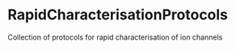 # RapidCharacterisationProtocols
Collection of protocols for rapid characterisation of ion channels
